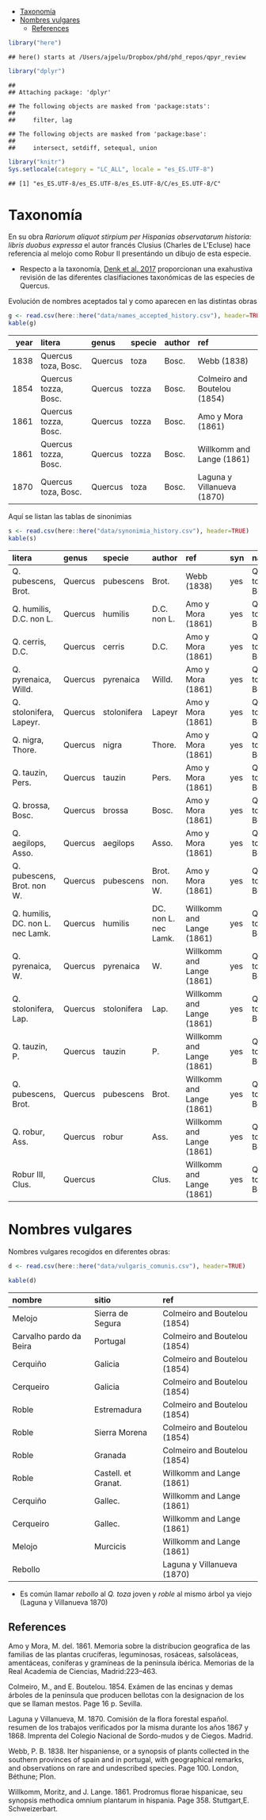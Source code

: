 -   [Taxonomía](#taxonomia)
-   [Nombres vulgares](#nombres-vulgares)
    -   [References](#references)

``` r
library("here")
```

    ## here() starts at /Users/ajpelu/Dropbox/phd/phd_repos/qpyr_review

``` r
library("dplyr")
```

    ## 
    ## Attaching package: 'dplyr'

    ## The following objects are masked from 'package:stats':
    ## 
    ##     filter, lag

    ## The following objects are masked from 'package:base':
    ## 
    ##     intersect, setdiff, setequal, union

``` r
library("knitr")
Sys.setlocale(category = "LC_ALL", locale = "es_ES.UTF-8")
```

    ## [1] "es_ES.UTF-8/es_ES.UTF-8/es_ES.UTF-8/C/es_ES.UTF-8/C"

Taxonomía
=========

En su obra *Rariorum aliquot stirpium per Hispanias observatarum historia: libris duobus expressa* el autor francés Clusius (Charles de L'Ecluse) hace referencia al melojo como Robur II presentándo un dibujo de esta especie.

-   Respecto a la taxonomía, [Denk et al. 2017](https://doi.org/10.6084/m9.figshare.5547622.v1) proporcionan una exahustiva revisión de las diferentes clasifiaciones taxonómicas de las especies de Quercus.

Evolución de nombres aceptados tal y como aparecen en las distintas obras

``` r
g <- read.csv(here::here("data/names_accepted_history.csv"), header=TRUE)
kable(g)
```

|  year| litera               | genus   | specie | author | ref                          |
|-----:|:---------------------|:--------|:-------|:-------|:-----------------------------|
|  1838| Quercus toza, Bosc.  | Quercus | toza   | Bosc.  | Webb (1838)                  |
|  1854| Quercus tozza, Bosc. | Quercus | tozza  | Bosc.  | Colmeiro and Boutelou (1854) |
|  1861| Quercus tozza, Bosc. | Quercus | tozza  | Bosc.  | Amo y Mora (1861)            |
|  1861| Quercus tozza, Bosc. | Quercus | tozza  | Bosc.  | Willkomm and Lange (1861)    |
|  1870| Quercus toza, Bosc.  | Quercus | toza   | Bosc.  | Laguna y Villanueva (1870)   |

Aquí se listan las tablas de sinonimias

``` r
s <- read.csv(here::here("data/synonimia_history.csv"), header=TRUE)
kable(s)
```

| litera                           | genus   | specie      | author               | ref                       | syn | name\_acc            |
|:---------------------------------|:--------|:------------|:---------------------|:--------------------------|:----|:---------------------|
| Q. pubescens, Brot.              | Quercus | pubescens   | Brot.                | Webb (1838)               | yes | Quercus toza, Bosc.  |
| Q. humilis, D.C. non L.          | Quercus | humilis     | D.C. non L.          | Amo y Mora (1861)         | yes | Quercus tozza, Bosc. |
| Q. cerris, D.C.                  | Quercus | cerris      | D.C.                 | Amo y Mora (1861)         | yes | Quercus tozza, Bosc. |
| Q. pyrenaica, Willd.             | Quercus | pyrenaica   | Willd.               | Amo y Mora (1861)         | yes | Quercus tozza, Bosc. |
| Q. stolonifera, Lapeyr.          | Quercus | stolonifera | Lapeyr               | Amo y Mora (1861)         | yes | Quercus tozza, Bosc. |
| Q. nigra, Thore.                 | Quercus | nigra       | Thore.               | Amo y Mora (1861)         | yes | Quercus tozza, Bosc. |
| Q. tauzin, Pers.                 | Quercus | tauzin      | Pers.                | Amo y Mora (1861)         | yes | Quercus tozza, Bosc. |
| Q. brossa, Bosc.                 | Quercus | brossa      | Bosc.                | Amo y Mora (1861)         | yes | Quercus tozza, Bosc. |
| Q. aegilops, Asso.               | Quercus | aegilops    | Asso.                | Amo y Mora (1861)         | yes | Quercus tozza, Bosc. |
| Q. pubescens, Brot. non W.       | Quercus | pubescens   | Brot. non. W.        | Amo y Mora (1861)         | yes | Quercus tozza, Bosc. |
| Q. humilis, DC. non L. nec Lamk. | Quercus | humilis     | DC. non L. nec Lamk. | Willkomm and Lange (1861) | yes | Quercus tozza, Bosc. |
| Q. pyrenaica, W.                 | Quercus | pyrenaica   | W.                   | Willkomm and Lange (1861) | yes | Quercus tozza, Bosc. |
| Q. stolonifera, Lap.             | Quercus | stolonifera | Lap.                 | Willkomm and Lange (1861) | yes | Quercus tozza, Bosc. |
| Q. tauzin, P.                    | Quercus | tauzin      | P.                   | Willkomm and Lange (1861) | yes | Quercus tozza, Bosc. |
| Q. pubescens, Brot.              | Quercus | pubescens   | Brot.                | Willkomm and Lange (1861) | yes | Quercus tozza, Bosc. |
| Q. robur, Ass.                   | Quercus | robur       | Ass.                 | Willkomm and Lange (1861) | yes | Quercus tozza, Bosc. |
| Robur III, Clus.                 | Quercus |             | Clus.                | Willkomm and Lange (1861) | yes | Quercus tozza, Bosc. |

Nombres vulgares
================

Nombres vulgares recogidos en diferentes obras:

``` r
d <- read.csv(here::here("data/vulgaris_comunis.csv"), header=TRUE)

kable(d)
```

| nombre                  | sitio               | ref                          |
|:------------------------|:--------------------|:-----------------------------|
| Melojo                  | Sierra de Segura    | Colmeiro and Boutelou (1854) |
| Carvalho pardo da Beira | Portugal            | Colmeiro and Boutelou (1854) |
| Cerquiño                | Galicia             | Colmeiro and Boutelou (1854) |
| Cerqueiro               | Galicia             | Colmeiro and Boutelou (1854) |
| Roble                   | Estremadura         | Colmeiro and Boutelou (1854) |
| Roble                   | Sierra Morena       | Colmeiro and Boutelou (1854) |
| Roble                   | Granada             | Colmeiro and Boutelou (1854) |
| Roble                   | Castell. et Granat. | Willkomm and Lange (1861)    |
| Cerquiño                | Gallec.             | Willkomm and Lange (1861)    |
| Cerqueiro               | Gallec.             | Willkomm and Lange (1861)    |
| Melojo                  | Murcicis            | Willkomm and Lange (1861)    |
| Rebollo                 |                     | Laguna y Villanueva (1870)   |

-   Es común llamar *rebollo* al *Q. toza* joven y *roble* al mismo árbol ya viejo (Laguna y Villanueva 1870)

References
----------

Amo y Mora, M. del. 1861. Memoria sobre la distribucion geografica de las familias de las plantas crucíferas, leguminosas, rosáceas, salsoláceas, amentáceas, coníferas y gramíneas de la peninsula ibérica. Memorias de la Real Academia de Ciencias, Madrid:223–463.

Colmeiro, M., and E. Boutelou. 1854. Exámen de las encinas y demas árboles de la península que producen bellotas con la designacion de los que se llaman mestos. Page 16 p. Sevilla.

Laguna y Villanueva, M. 1870. Comisión de la flora forestal español. resumen de los trabajos verificados por la misma durante los años 1867 y 1868. Imprenta del Colegio Nacional de Sordo-mudos y de Ciegos. Madrid.

Webb, P. B. 1838. Iter hispaniense, or a synopsis of plants collected in the southern provinces of spain and in portugal, with geographical remarks, and observations on rare and undescribed species. Page 100. London, Béthune; Plon.

Willkomm, Moritz, and J. Lange. 1861. Prodromus florae hispanicae, seu synopsis methodica omnium plantarum in hispania. Page 358. Stuttgart,E. Schweizerbart.
